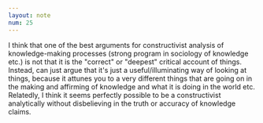 ```yaml
---
layout: note
num: 25
---
```


I think that one of the best arguments for constructivist analysis of knowledge-making processes (strong program in sociology of knowledge etc.) is not that it is the "correct" or "deepest" critical account of things. Instead, can just argue that it's just a useful/illuminating way of looking at things, because it attunes you to a very different things that are going on in the making and affirming of knowledge and what it is doing in the world etc. Relatedly, I think it seems perfectly possible to be a constructivist analytically without disbelieving in the truth or accuracy of knowledge claims.